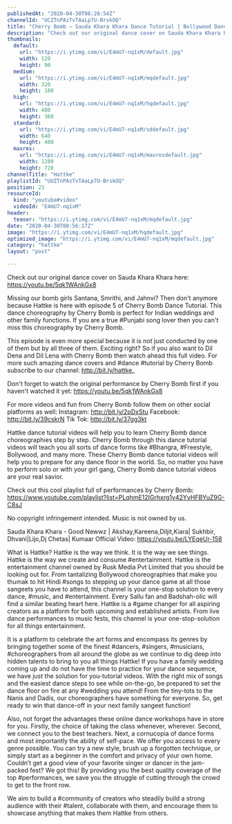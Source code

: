 ```yaml
---
publishedAt: "2020-04-30T06:26:54Z"
channelId: "UCZTnPAzTvTAaLp7U-BrskOQ"
title: "Cherry Bomb – Sauda Khara Khara Dance Tutorial | Bollywood Dance Cover | Hattke ​"
description: "Check out our original dance cover on Sauda Khara Khara here: https://youtu.be/5qk1WAnkGx8\n\nMissing our bomb girls Santana, Smrithi, and Jahnvi? Then don't anymore because Hattke is here with episode 5 of Cherry Bomb Dance Tutorial. This dance choreography by Cherry Bomb is perfect for Indian weddings and other family functions. If you are a true #Punjabi song lover then you can't miss this choreography by Cherry Bomb.\n\nThis episode is even more special because it is not just conducted by one of them but by all three of them. Exciting right? So if you also want to Dil Dena and Dil Lena with Cherry Bomb then watch ahead this full video. For more such amazing dance covers and #dance #tutorial by Cherry Bomb subscribe to our channel: http://bit.ly/hattke_\n\nDon't forget to watch the original performance by Cherry Bomb first if you haven't watched it yet: https://youtu.be/5qk1WAnkGx8\n\nFor more videos and fun from Cherry Bomb follow them on other social platforms as well:\nInstagram: http://bit.ly/2pDxStu\nFacebook: http://bit.ly/39cskrN\nTik Tok: http://bit.ly/37gg3kt\n\nHattke dance tutorial videos will help you to learn Cherry Bomb dance choreographies step by step. Cherry Bomb through this dance tutorial videos will teach you all sorts of dance forms like #Bhangra, #Freestyle, Bollywood, and many more. These Cherry Bomb dance tutorial videos will help you to prepare for any dance floor in the world. So, no matter you have to perform solo or with your girl gang, Cherry Bomb dance tutorial videos are your real savior.\n\nCheck out this cool playlist full of performances by Cherry Bomb: https://www.youtube.com/playlist?list=PLqhmE12IGrhxrg1y42YvHFBYuZ9G-C8sJ\n\nNo copyright infringement intended. Music is not owned by us. \n\nSauda Khara Khara - Good Newwz | Akshay,Kareena,Diljit,Kiara| Sukhbir, Dhvani|Lijo,Dj Chetas| Kumaar\nOfficial Video: https://youtu.be/LYEqeUr-158\n\nWhat is Hattke? Hattke is the way we think. It is the way we see things. Hattke is the way we create and consume #entertainment. Hattke is the entertainment channel owned by Rusk Media Pvt Limited that you should be looking out for. From tantalizing Bollywood choreographies that make you thumak to hit Hindi #songs to stepping up your dance game at all those sangeets you have to attend, this channel is your one-stop solution to every dance, #music, and #entertainment. Every Sallu fan and Badshah-olic will find a similar beating heart here. Hattke is a #game changer for all aspiring creators as a platform for both upcoming and established artists. From live dance performances to music fests, this channel is your one-stop-solution for all things entertainment.\n\nIt is a platform to celebrate the art forms and encompass its genres by bringing together some of the finest #dancers, #singers, #musicians, #choreographers from all around the globe as we continue to dig deep into hidden talents to bring to you all things Hattke! If you have a family wedding coming up and do not have the time to practice for your dance sequence, we have just the solution for you-tutorial videos. With the right mix of songs and the easiest dance steps to see while on-the-go, be prepared to set the dance floor on fire at any #wedding you attend! From the tiny-tots to the Nanis and Dadis, our choreographers have something for everyone. So, get ready to win that dance-off in your next family sangeet function!\n\nAlso, not forget the advantages these online dance workshops have in store for you. Firstly, the choice of taking the class whenever, wherever. Second, we connect you to the best teachers. Next, a cornucopia of dance forms and most importantly the ability of self-pace. We offer you access to every genre possible. You can try a new style, brush up a forgotten technique, or simply start as a beginner in the comfort and privacy of your own home. Couldn’t get a good view of your favorite singer or dancer in the jam-packed fest? We got this! By providing you the best quality coverage of the top #performances, we save you the struggle of cutting through the crowd to get to the front row.\n\nWe aim to build a #community of creators who steadily build a strong audience with their #talent, collaborate with them, and encourage them to showcase anything that makes them Hattke from others."
thumbnails:
  default:
    url: "https://i.ytimg.com/vi/E4mU7-nq1xM/default.jpg"
    width: 120
    height: 90
  medium:
    url: "https://i.ytimg.com/vi/E4mU7-nq1xM/mqdefault.jpg"
    width: 320
    height: 180
  high:
    url: "https://i.ytimg.com/vi/E4mU7-nq1xM/hqdefault.jpg"
    width: 480
    height: 360
  standard:
    url: "https://i.ytimg.com/vi/E4mU7-nq1xM/sddefault.jpg"
    width: 640
    height: 480
  maxres:
    url: "https://i.ytimg.com/vi/E4mU7-nq1xM/maxresdefault.jpg"
    width: 1280
    height: 720
channelTitle: "Hattke"
playlistId: "UUZTnPAzTvTAaLp7U-BrskOQ"
position: 23
resourceId:
  kind: "youtube#video"
  videoId: "E4mU7-nq1xM"
header:
  teaser: "https://i.ytimg.com/vi/E4mU7-nq1xM/mqdefault.jpg"
date: "2020-04-30T08:56:17Z"
image: "https://i.ytimg.com/vi/E4mU7-nq1xM/hqdefault.jpg"
optimized_image: "https://i.ytimg.com/vi/E4mU7-nq1xM/mqdefault.jpg"
category: "hattke"
layout: "post"

---
```

Check out our original dance cover on Sauda Khara Khara here: https://youtu.be/5qk1WAnkGx8

Missing our bomb girls Santana, Smrithi, and Jahnvi? Then don't anymore because Hattke is here with episode 5 of Cherry Bomb Dance Tutorial. This dance choreography by Cherry Bomb is perfect for Indian weddings and other family functions. If you are a true #Punjabi song lover then you can't miss this choreography by Cherry Bomb.

This episode is even more special because it is not just conducted by one of them but by all three of them. Exciting right? So if you also want to Dil Dena and Dil Lena with Cherry Bomb then watch ahead this full video. For more such amazing dance covers and #dance #tutorial by Cherry Bomb subscribe to our channel: http://bit.ly/hattke_

Don't forget to watch the original performance by Cherry Bomb first if you haven't watched it yet: https://youtu.be/5qk1WAnkGx8

For more videos and fun from Cherry Bomb follow them on other social platforms as well:
Instagram: http://bit.ly/2pDxStu
Facebook: http://bit.ly/39cskrN
Tik Tok: http://bit.ly/37gg3kt

Hattke dance tutorial videos will help you to learn Cherry Bomb dance choreographies step by step. Cherry Bomb through this dance tutorial videos will teach you all sorts of dance forms like #Bhangra, #Freestyle, Bollywood, and many more. These Cherry Bomb dance tutorial videos will help you to prepare for any dance floor in the world. So, no matter you have to perform solo or with your girl gang, Cherry Bomb dance tutorial videos are your real savior.

Check out this cool playlist full of performances by Cherry Bomb: https://www.youtube.com/playlist?list=PLqhmE12IGrhxrg1y42YvHFBYuZ9G-C8sJ

No copyright infringement intended. Music is not owned by us. 

Sauda Khara Khara - Good Newwz | Akshay,Kareena,Diljit,Kiara| Sukhbir, Dhvani|Lijo,Dj Chetas| Kumaar
Official Video: https://youtu.be/LYEqeUr-158

What is Hattke? Hattke is the way we think. It is the way we see things. Hattke is the way we create and consume #entertainment. Hattke is the entertainment channel owned by Rusk Media Pvt Limited that you should be looking out for. From tantalizing Bollywood choreographies that make you thumak to hit Hindi #songs to stepping up your dance game at all those sangeets you have to attend, this channel is your one-stop solution to every dance, #music, and #entertainment. Every Sallu fan and Badshah-olic will find a similar beating heart here. Hattke is a #game changer for all aspiring creators as a platform for both upcoming and established artists. From live dance performances to music fests, this channel is your one-stop-solution for all things entertainment.

It is a platform to celebrate the art forms and encompass its genres by bringing together some of the finest #dancers, #singers, #musicians, #choreographers from all around the globe as we continue to dig deep into hidden talents to bring to you all things Hattke! If you have a family wedding coming up and do not have the time to practice for your dance sequence, we have just the solution for you-tutorial videos. With the right mix of songs and the easiest dance steps to see while on-the-go, be prepared to set the dance floor on fire at any #wedding you attend! From the tiny-tots to the Nanis and Dadis, our choreographers have something for everyone. So, get ready to win that dance-off in your next family sangeet function!

Also, not forget the advantages these online dance workshops have in store for you. Firstly, the choice of taking the class whenever, wherever. Second, we connect you to the best teachers. Next, a cornucopia of dance forms and most importantly the ability of self-pace. We offer you access to every genre possible. You can try a new style, brush up a forgotten technique, or simply start as a beginner in the comfort and privacy of your own home. Couldn’t get a good view of your favorite singer or dancer in the jam-packed fest? We got this! By providing you the best quality coverage of the top #performances, we save you the struggle of cutting through the crowd to get to the front row.

We aim to build a #community of creators who steadily build a strong audience with their #talent, collaborate with them, and encourage them to showcase anything that makes them Hattke from others.